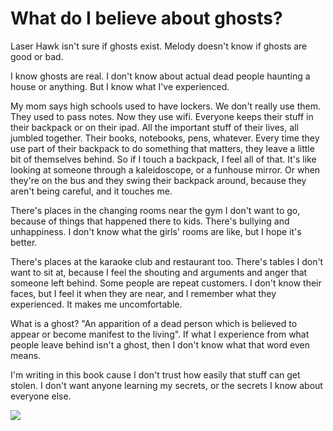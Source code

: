 <!-- TITLE: On Ghosts -->
<!-- SUBTITLE: Nick's diary entry about ghosts -->

# What do I believe about ghosts?
Laser Hawk isn't sure if ghosts exist. Melody doesn't know if ghosts are good or bad.

I know ghosts are real. I don't know about actual dead people haunting a house or anything. But I know what I've experienced.

My mom says high schools used to have lockers. We don't really use them. They used to pass notes. Now they use wifi. Everyone keeps their stuff in their backpack or on their ipad. All the important stuff of their lives, all jumbled together. Their books, notebooks, pens, whatever. Every time they use part of their backpack to do something that matters, they leave a little bit of themselves behind. So if I touch a backpack, I feel all of that. It's like looking at someone through a kaleidoscope, or a funhouse mirror. Or when they're on the bus and they swing their backpack around, because they aren't being careful, and it touches me.

There's places in the changing rooms near the gym I don't want to go, because of things that happened there to kids. There's bullying and unhappiness. I don't know what the girls' rooms are like, but I hope it's better.

There's places at the karaoke club and restaurant too. There's tables I don't want to sit at, because I feel the shouting and arguments and anger that someone left behind. Some people are repeat customers. I don't know their faces, but I feel it when they are near, and I remember what they experienced. It makes me uncomfortable.

What is a ghost? "An apparition of a dead person which is believed to appear or become manifest to the living". If what I experience from what people leave behind isn't a ghost, then I don't know what that word even means.

I'm writing in this book cause I don't trust how easily that stuff can get stolen. I don't want anyone learning my secrets, or the secrets I know about everyone else.

![](https://i.imgur.com/pYv3p26.jpg)
